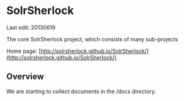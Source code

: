 SolrSherlock
============
Last edit: 20130619

The core SolrSherlock project, which consists of many sub-projects

Home page: [http://solrsherlock.github.io/SolrSherlock/](http://solrsherlock.github.io/SolrSherlock/)
## Overview ##
We are starting to collect documents in the /docs directory.
